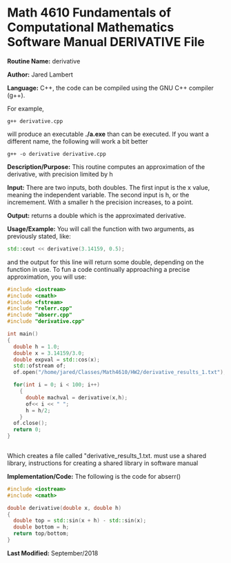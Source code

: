 # Math 4610 Fundamentals of Computational Mathematics Software Manual DERIVATIVE File

**Routine Name:**           derivative

**Author:** Jared Lambert

**Language:** C++, the code can be compiled using the GNU C++ compiler (g++). 

For example,

    g++ derivative.cpp

will produce an executable **./a.exe** than can be executed. If you want a different name, the following will work a bit
better

    g++ -o derivative derivative.cpp

**Description/Purpose:** This routine computes an approximation of the derivative, with precision limited by h        


**Input:** There are two inputs, both doubles. The first input is the x value, meaning the independent variable. The second input is h, or the incremement. With a smaller h the precision increases, to a point.    


**Output:** returns a double which is the approximated derivative.
  

**Usage/Example:**
You will call the function with two arguments, as previously stated, like:
```c++
std::cout << derivative(3.14159, 0.5);
```
and the output for this line will return some double, depending on the function in use.
To fun a code continually approaching a precise approximation, you will use:  
```c++
#include <iostream>
#include <cmath>
#include <fstream>
#include "relerr.cpp"
#include "abserr.cpp"
#include "derivative.cpp"

int main()
{
  double h = 1.0;
  double x = 3.14159/3.0;
  double expval = std::cos(x);
  std::ofstream of;
  of.open("/home/jared/Classes/Math4610/HW2/derivative_results_1.txt");

  for(int i = 0; i < 100; i++)
    {
      double machval = derivative(x,h);
      of<< i << " ";
      h = h/2;
    }
  of.close();
  return 0;
}
 
```  
Which creates a file called "derivative_results_1.txt. must use a shared library, instructions for creating a shared library in software manual

**Implementation/Code:** The following is the code for abserr()
``` c++
#include <iostream>
#include <cmath>

double derivative(double x, double h)
{
  double top = std::sin(x + h) - std::sin(x);
  double bottom = h;
  return top/bottom;
}

```
**Last Modified:** September/2018
